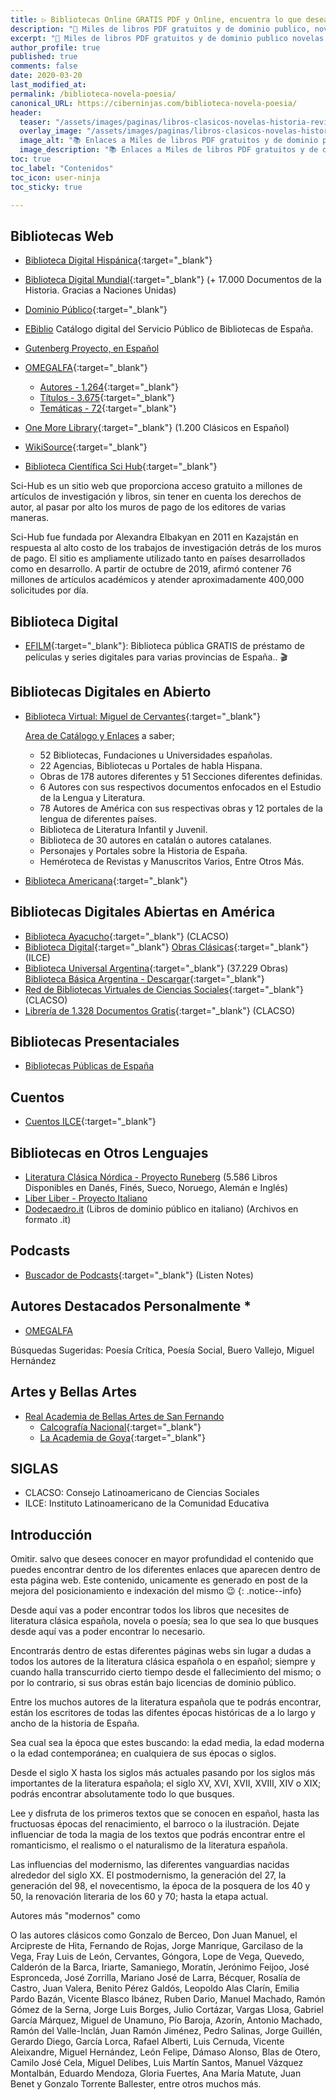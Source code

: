 ```yaml
---
title: ▷ Bibliotecas Online GRATIS PDF y Online, encuentra lo que deseas entre miles de novelas y repositorios gratuitos 📚 
description: "📖 Miles de libros PDF gratuitos y de dominio publico, novelas clásicas, ciencia, cuentos, revistas y mucho más."
excerpt: "📖 Miles de libros PDF gratuitos y de dominio publico novelas clásicas, ciencia, cuentos, revistas y mucho más."
author_profile: true
published: true
comments: false
date: 2020-03-20
last_modified_at: 
permalink: /biblioteca-novela-poesia/
canonical_URL: https://ciberninjas.com/biblioteca-novela-poesia/
header:
  teaser: "/assets/images/paginas/libros-clasicos-novelas-historia-revistas.webp"
  overlay_image: "/assets/images/paginas/libros-clasicos-novelas-historia-revistas.webp"
  image_alt: "📚 Enlaces a Miles de libros PDF gratuitos y de dominio publico."
  image_description: "📚 Enlaces a Miles de libros PDF gratuitos y de dominio publico."
toc: true
toc_label: "Contenidos"
toc_icon: user-ninja
toc_sticky: true

---
```


<!-- <div class="flourish-embed" data-src="story/198324"><script src="https://public.flourish.studio/resources/embed.js"></script></div> -->

## Bibliotecas Web

* [Biblioteca Digital Hispánica](http://bdh.bne.es/bnesearch/Search.do?&destacadas1=Epub&home=true&languageView=es){:target="_blank"}
* [Biblioteca Digital Mundial](https://www.wdl.org/es/){:target="_blank"} (+ 17.000 Documentos de la Historia. Gracias a Naciones Unidas)
* [Dominio Público](http://www.dominiopublico.es){:target="_blank"}
* [EBiblio](https://www.culturaydeporte.gob.es/cultura/areas/bibliotecas/mc/eBiblio/inicio.html) Catálogo digital del Servicio Público de Bibliotecas de España.
* [Gutenberg Proyecto, en Español](https://www.gutenberg.org/browse/languages/es)
* [OMEGALFA](https://omegalfa.es/){:target="_blank"}
  * [Autores - 1.264](https://omegalfa.es/autores.php){:target="_blank"}
  * [Títulos - 3.675](https://omegalfa.es/titulos.php){:target="_blank"}
  * [Temáticas - 72](https://omegalfa.es/temas.php){:target="_blank"}
* [One More Library](https://onemorelibrary.com/index.php/en/languages/spanish){:target="_blank"} (1.200 Clásicos en Español)
* [WikiSource](https://es.wikisource.org/wiki/Portada){:target="_blank"}

* [Biblioteca Científica Sci Hub](https://sci-hub.tw/){:target="_blank"}

Sci-Hub es un sitio web que proporciona acceso gratuito a millones de artículos de investigación y libros, sin tener en cuenta los derechos de autor, al pasar por alto los muros de pago de los editores de varias maneras.

Sci-Hub fue fundada por Alexandra Elbakyan en 2011 en Kazajstán en respuesta al alto costo de los trabajos de investigación detrás de los muros de pago. El sitio es ampliamente utilizado tanto en países desarrollados como en desarrollo. A partir de octubre de 2019, afirmó contener 76 millones de artículos académicos y atender aproximadamente 400,000 solicitudes por día.

## Biblioteca Digital

* [EFILM](https://efilm.online/){:target="_blank"}: Biblioteca pública GRATIS de préstamo de películas y series digitales para varias provincias de España.. 🎬

## Bibliotecas Digitales en Abierto

* [Biblioteca Virtual: Miguel de Cervantes](http://www.cervantesvirtual.com){:target="_blank"}

  [Area de Catálogo y Enlaces](http://www.cervantesvirtual.com/areas/) a saber;

  * 52 Bibliotecas, Fundaciones u Universidades españolas.
  * 22 Agencias, Bibliotecas u Portales de habla Hispana.
  * Obras de 178 autores diferentes y 51 Secciones diferentes definidas.
  * 6 Autores con sus respectivos documentos enfocados en el Estudio de la Lengua y Literatura.
  * 78 Autores de América con sus respectivas obras y 12 portales de la lengua de diferentes países.
  * Biblioteca de Literatura Infantil y Juvenil.
  * Biblioteca de 30 autores en catalán o autores catalanes.
  * Personajes y Portales sobre la Historia de España.
  * Heméroteca de Revistas y Manuscritos Varios, Entre Otros Más.

* [Biblioteca Americana](http://www.cervantesvirtual.com/portales/biblioteca_americana/){:target="_blank"}

## Bibliotecas Digitales Abiertas en América

* [Biblioteca Ayacucho](https://www.clacso.org.ar/biblioteca_ayacucho/index.php){:target="_blank"} (CLACSO)
* [Biblioteca Digital](http://bibliotecadigital.ilce.edu.mx/){:target="_blank"} [Obras Clásicas](https://bibliotecadigital.ilce.edu.mx/Colecciones/index.php?clave=ObrasClasicas){:target="_blank"} (ILCE)
* [Biblioteca Universal Argentina](https://www.biblioteca.org.ar/catalogo.php){:target="_blank"} (37.229 Obras) [Biblioteca Básica Argentina - Descargar](http://www.bibliotecasrurales.org.ar/biblioteca-basica-argentina.php){:target="_blank"}
* [Red de Bibliotecas Virtuales de Ciencias Sociales](http://biblioteca.clacso.edu.ar/){:target="_blank"} (CLACSO)
* [Librería de 1.328 Documentos Gratis](https://www.clacso.org.ar/libreria-latinoamericana/inicio.php){:target="_blank"} (CLACSO)

## Bibliotecas Presentaciales

* [Bibliotecas Públicas de España](http://www.culturaydeporte.gob.es/ccbip/es/lista-de-catalogos.html)

## Cuentos

* [Cuentos ILCE](http://bibliotecadigital.ilce.edu.mx/Colecciones/index.php?clave=CuentosMas){:target="_blank"}

## Bibliotecas en Otros Lenguajes

* [Literatura Clásica Nórdica - Proyecto Runeberg](http://runeberg.org/katalog.html) (5.586 Libros Disponibles en Danés, Finés, Sueco, Noruego, Alemán e Inglés)
* [Liber Liber - Proyecto Italiano](https://www.liberliber.it/online/autori/)
* [Dodecaedro.it](http://www.dodecaedro.it/biblioteca.php) (Libros de dominio público en italiano) (Archivos en formato .it)
<!-- meter enlaces de http://www.dominiopublico.es/ -->

## Podcasts

* [Buscador de Podcasts](https://www.listennotes.com/){:target="_blank"} (Listen Notes)

## Autores Destacados Personalmente *

* [OMEGALFA](https://omegalfa.es/buscador.php)

Búsquedas Sugeridas: Poesía Crítica, Poesía Social, Buero Vallejo, Miguel Hernández

## Artes y Bellas Artes

* [Real Academia de Bellas Artes de San Fernando](http://www.realacademiabellasartessanfernando.com/es)
  * [Calcografía Nacional](http://www.realacademiabellasartessanfernando.com/es/calcografia-nacional){:target="_blank"}
  * [La Academia de Goya](http://www.realacademiabellasartessanfernando.com/es/goya/la-academia-y-goya){:target="_blank"}

## SIGLAS

* CLACSO: Consejo Latinoamericano de Ciencias Sociales
* ILCE: Instituto Latinoamericano de la Comunidad Educativa

## Introducción

Omitir. salvo que desees conocer en mayor profundidad el contenido que puedes encontrar dentro de los diferentes enlaces que aparecen dentro de esta página web. Este contenido, unicamente es generado en post de la mejora del posicionamiento e indexación del mismo 😉
{: .notice--info}

Desde aquí vas a poder encontrar todos los libros que necesites de literatura clásica española, novela o poesía; sea lo que sea lo que busques desde aquí vas a poder encontrar lo necesario.

Encontrarás dentro de estas diferentes páginas webs sin lugar a dudas a todos los autores de la literatura clásica española o en español; siempre y cuando halla transcurrido cierto tiempo desde el fallecimiento del mismo; o por lo contrario, si sus obras están bajo licencias de dominio público.

Entre los muchos autores de la literatura española que te podrás encontrar, están los escritores de todas las difentes épocas históricas de a lo largo y ancho de la historia de España.

Sea cual sea la época que estes buscando: la edad media, la edad moderna o la edad contemporánea; en cualquiera de sus épocas o siglos.

Desde el siglo X hasta los siglos más actuales pasando por los siglos más importantes de la literatura española; el siglo XV, XVI, XVII, XVIII, XIV o XIX; podrás encontrar absolutamente todo lo que busques.

Lee y disfruta de los primeros textos que se conocen en español, hasta las fructuosas épocas del renacimiento, el barroco o la ilustración. Dejate influenciar de toda la magia de los textos que podrás encontrar entre el romanticismo, el realismo o el naturalismo de la literatura española.

Las influencias del modernismo, las diferentes vanguardias nacidas alrededor del siglo XX. El postmodernismo, la generación del 27, la generación del 98, el novecentismo, la época de la posquera de los 40 y 50, la renovación literaria de los 60 y 70; hasta la etapa actual.

Autores más "modernos" como

O las autores clásicos como Gonzalo de Berceo, Don Juan Manuel, el Arcipreste de Hita, Fernando de Rojas, Jorge Manrique, Garcilaso de la Vega, Fray Luis de León, Cervantes, Góngora, Lope de Vega, Quevedo, Calderón de la Barca, Iriarte, Samaniego, Moratín, Jerónimo Feijoo, José Espronceda, José Zorrilla, Mariano José de Larra, Bécquer, Rosalía de Castro, Juan Valera, Benito Pérez Galdós, Leopoldo Alas Clarín, Emilia Pardo Bazán, Vicente Blasco Ibánez, Ruben Dario, Manuel Machado, Ramón Gómez de la Serna, Jorge Luis Borges, Julio Cortázar, Vargas Llosa, Gabriel García Márquez, Miguel de Unamuno, Pío Baroja, Azorín, Antonio Machado, Ramón del Valle-Inclán, Juan Ramón Jiménez, Pedro Salinas, Jorge Guillén, Gerardo Diego, García Lorca, Rafael Alberti, Luis Cernuda, Vicente Aleixandre, Miguel Hernández, León Felipe, Dámaso Alonso, Blas de Otero, Camilo José Cela, Miguel Delibes, Luis Martín Santos, Manuel Vázquez Montalbán, Eduardo Mendoza, Gloria Fuertes, Ana María Matute, Juan Benet y Gonzalo Torrente Ballester, entre otros muchos más.
<!-- https://www.victoriamonera.com/historia-de-la-literatura-espanola-edad-media/ -->
<!-- https://www.genbeta.com/web/las-7-mejores-webs-de-libros-para-leer-libros-gratis -->
<!-- raspberrypi tutoriales http://www.bujarra.com/raspberry-pi/ -->

